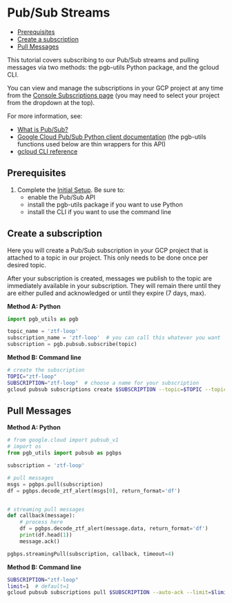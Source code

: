 # Pub/Sub Streams

- [Prerequisites](#prerequisites)
- [Create a subscription](#create-a-subscription)  
- [Pull Messages](#pull-messages)

This tutorial covers subscribing to our Pub/Sub streams and pulling messages via two methods: the pgb-utils Python package, and the gcloud CLI.

You can view and manage the subscriptions in your GCP project at any time from the [Console Subscriptions page](https://console.cloud.google.com/cloudpubsub/subscription) (you may need to select your project from the dropdown at the top).

For more information, see:
- [What is Pub/Sub?](https://cloud.google.com/pubsub/docs/overview)
- [Google Cloud Pub/Sub Python client documentation](https://googleapis.dev/python/pubsub/latest/index.html) (the pgb-utils functions used below are thin wrappers for this API)
- [gcloud CLI reference](https://cloud.google.com/sdk/gcloud/reference)

## Prerequisites

1. Complete the [Initial Setup](initial-setup.md). Be sure to:
    - enable the Pub/Sub API
    - install the pgb-utils package if you want to use Python
    - install the CLI if you want to use the command line

## Create a subscription

Here you will create a Pub/Sub subscription in your GCP project that is attached to a topic in our project. This only needs to be done once per desired topic.

After your subscription is created, messages we publish to the topic are immediately available in your subscription. They will remain there until they are either pulled and acknowledged or until they expire (7 days, max).

__Method A: Python__
```python
import pgb_utils as pgb

topic_name = 'ztf-loop'
subscription_name = 'ztf-loop'  # you can call this whatever you want
subscription = pgb.pubsub.subscribe(topic)
```

__Method B: Command line__
```bash
# create the subscription
TOPIC="ztf-loop"
SUBSCRIPTION="ztf-loop"  # choose a name for your subscription
gcloud pubsub subscriptions create $SUBSCRIPTION --topic=$TOPIC --topic-project="ardent-cycling-243415"
```


## Pull Messages

__Method A: Python__
```python
# from google.cloud import pubsub_v1
# import os
from pgb_utils import pubsub as pgbps

subscription = 'ztf-loop'

# pull messages
msgs = pgbps.pull(subscription)
df = pgbps.decode_ztf_alert(msgs[0], return_format='df')


# streaming pull messages
def callback(message):
    # process here
    df = pgbps.decode_ztf_alert(message.data, return_format='df')
    print(df.head(1))
    message.ack()

pgbps.streamingPull(subscription, callback, timeout=4)
```

__Method B: Command line__
```bash
SUBSCRIPTION="ztf-loop"
limit=1  # default=1
gcloud pubsub subscriptions pull $SUBSCRIPTION --auto-ack --limit=$limit
```


<!--

## Process messages using Dataflow

```python

with beam.Pipeline() as pipeline:
    (
        pipeline
        | 'Read BigQuery' >> beam.io.ReadFromBigQuery(**read_args)
        | 'Type cast to DataFrame' >> beam.ParDo(pgb.beam.ExtractHistoryDf())
        | 'Is nearby known SS object' >> beam.Filter(nearby_ssobject)
        | 'Calculate mean magnitudes' >> beam.ParDo(calc_mean_mags())
        | 'Write results' >> beam.io.WriteToText(beam_outputs_prefix)
    )
``` -->

